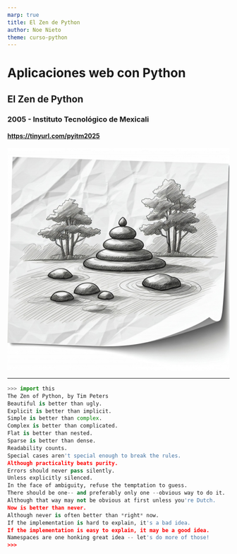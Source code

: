 ```yaml
---
marp: true
title: El Zen de Python
author: Noe Nieto
theme: curso-python
---
```


# Aplicaciones web con Python

## El Zen de Python

### 2005 - Instituto Tecnológico de Mexicali

#### https://tinyurl.com/pyitm2025

![bg right](imagenes/zen.jpg)

---
<!--
paginate: true
header: Aplicaciones web con Python
footer: Instituto Tecnológico de Mexicali
-->

```python
>>> import this
The Zen of Python, by Tim Peters
Beautiful is better than ugly.
Explicit is better than implicit.
Simple is better than complex.
Complex is better than complicated.
Flat is better than nested.
Sparse is better than dense.
Readability counts.
Special cases aren't special enough to break the rules.
Although practicality beats purity.
Errors should never pass silently.
Unless explicitly silenced.
In the face of ambiguity, refuse the temptation to guess.
There should be one-- and preferably only one --obvious way to do it.
Although that way may not be obvious at first unless you're Dutch.
Now is better than never.
Although never is often better than *right* now.
If the implementation is hard to explain, it's a bad idea.
If the implementation is easy to explain, it may be a good idea.
Namespaces are one honking great idea -- let's do more of those!
>>>
```
